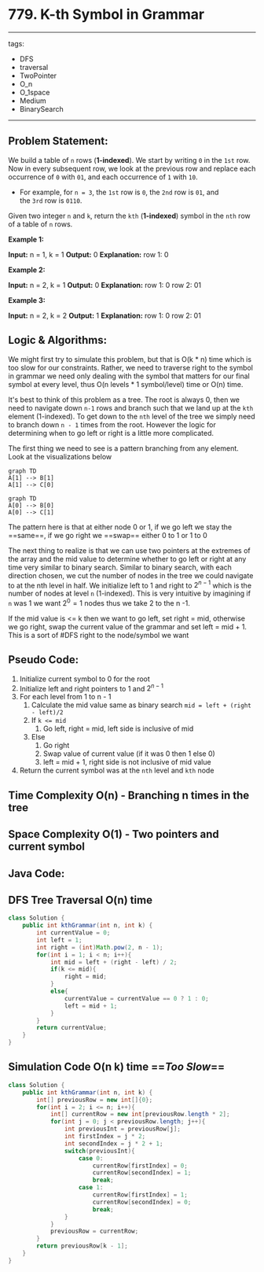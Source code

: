 # 779. K-th Symbol in Grammar
---
tags:
  - DFS
  - traversal
  - TwoPointer
  - O_n
  - O_1space
  - Medium
  - BinarySearch
---
## Problem Statement: 

We build a table of `n` rows (**1-indexed**). We start by writing `0` in the `1st` row. Now in every subsequent row, we look at the previous row and replace each occurrence of `0` with `01`, and each occurrence of `1` with `10`.

- For example, for `n = 3`, the `1st` row is `0`, the `2nd` row is `01`, and the `3rd` row is `0110`.

Given two integer `n` and `k`, return the `kth` (**1-indexed**) symbol in the `nth` row of a table of `n` rows.

**Example 1:**

**Input:** n = 1, k = 1
**Output:** 0
**Explanation:** row 1: 0

**Example 2:**

**Input:** n = 2, k = 1
**Output:** 0
**Explanation:** 
row 1: 0
row 2: 01

**Example 3:**

**Input:** n = 2, k = 2
**Output:** 1
**Explanation:** 
row 1: 0
row 2: 01
## Logic & Algorithms:

We might first try to simulate this problem, but that is O(k * n) time which is too slow for our constraints. Rather, we need to traverse right to the symbol in grammar we need only dealing with the symbol that matters for our final symbol at every level, thus O(n levels * 1 symbol/level) time or O(n) time.

It's best to think of this problem as a tree. The root is always 0, then we need to navigate down `n-1` rows and branch such that we land up at the `kth` element (1-indexed). To get down to the `nth` level of the tree we simply need to branch down `n - 1` times from the root. However the logic for determining when to go left or right is a little more complicated.

The first thing we need to see is a pattern branching from any element. Look at the visualizations below

```mermaid
graph TD 
A[1] --> B[1] 
A[1] --> C[0]
```
  ```mermaid
graph TD 
A[0] --> B[0] 
A[0] --> C[1]
```
The pattern here is that at either node 0 or 1, if we go left we stay the ==same==, if we go right we ==swap== either 0 to 1 or 1 to 0

The next thing to realize is that we can use two pointers at the extremes of the array and the mid value to determine whether to go left or right at any time very similar to binary search. Similar to binary search, with each direction chosen, we cut the number of nodes in the tree we could navigate to at the nth level in half. We initialize left to 1 and right to $2^{n - 1}$ which is the number of nodes at level `n` (1-indexed). This is very intuitive by imagining if `n` was 1 we want $2^0 = 1$ nodes thus we take 2 to the n -1.

If the mid value is <= k then we want to go left, set right = mid, otherwise we go right, swap the current value of the grammar and set left = mid + 1. This is a sort of #DFS right to the node/symbol we want
## Pseudo Code:

1. Initialize current symbol to 0 for the root
2. Initialize left and right pointers to 1 and $2^{n - 1}$
3. For each level from 1 to n - 1
	1. Calculate the mid value same as binary search `mid = left + (right - left)/2`
	2. If `k <= mid`
		1. Go left, right = mid, left side is inclusive of mid
	3. Else
		1. Go right 
		2. Swap value of current value (if it was 0 then 1 else 0)
		3. left = mid + 1, right side is not inclusive of mid value
4. Return the current symbol was at the `nth` level and `kth` node
## Time Complexity O(n) - Branching n times in the tree
## Space Complexity O(1) - Two pointers and current symbol 
## Java Code:

## DFS Tree Traversal O(n) time
```java
class Solution {
    public int kthGrammar(int n, int k) {
        int currentValue = 0;
        int left = 1;
        int right = (int)Math.pow(2, n - 1);
        for(int i = 1; i < n; i++){
            int mid = left + (right - left) / 2;
            if(k <= mid){
                right = mid;
            }
            else{
                currentValue = currentValue == 0 ? 1 : 0;
                left = mid + 1; 
            }
        }
        return currentValue;
    }
}
```

## Simulation Code O(n k) time ==***Too Slow***==
```java
class Solution {
    public int kthGrammar(int n, int k) {
        int[] previousRow = new int[]{0};
        for(int i = 2; i <= n; i++){
            int[] currentRow = new int[previousRow.length * 2];
            for(int j = 0; j < previousRow.length; j++){
                int previousInt = previousRow[j];       
                int firstIndex = j * 2;
                int secondIndex = j * 2 + 1; 
                switch(previousInt){
                    case 0:
                        currentRow[firstIndex] = 0;
                        currentRow[secondIndex] = 1;
                        break;
                    case 1:
                        currentRow[firstIndex] = 1;
                        currentRow[secondIndex] = 0;
                        break;
                }
            }
            previousRow = currentRow;
        }
        return previousRow[k - 1];
    }
}
```
